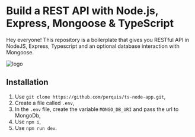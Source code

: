 # Build a REST API with Node.js, Express, Mongoose & TypeScript

Hey everyone! This repository is a boilerplate that gives you RESTful API in NodeJS, Express, Typescript and an optional database interaction with Mongoose. 

![logo](https://user-images.githubusercontent.com/71089523/177054722-d9149b96-ad55-41c6-aa9b-9348f0609a47.svg)

## Installation
1) Use `git clone https://github.com/perquis/ts-node-app.git`,
2) Create a file called `.env`,
3) In the `.env` file, create the variable `MONGO_DB_URI` and pass the url to MongoDb,
4) Use `npm i`,
5) Use `npm run dev`.
